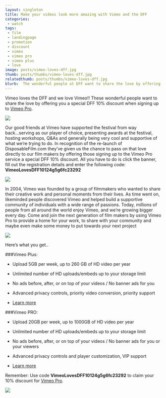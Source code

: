 ```yaml
---
layout: singleton
title: Make your videos look more amazing with Vimeo and the DFF
categories:
 - watch
tags:
 - film
 - landingpage
 - promotion
 - discount
 - vimeo
 - vimeo pro
 - vimeo plus
 - love
image: posts/vimeo-loves-dff.jpg
thumb: posts/thumbs/vimeo-loves-dff.jpg
relatedthumb: posts/thumbs/vimeo-loves-dff.jpg
blurb:  The wonderful people at DFF want to share the love by offering you a special DFF 10% discount when signing up to Vimeo Pro.
---
```


Vimeo loves the DFF and we love Vimeo!! These wonderful people want to share the love by offering you a special DFF 10% discount when signing up to <a href="http://vimeo.com/pro" target="_blank">Vimeo Pro</a>.

<div class="photo">
  <img src="{{ 'posts/10-best-smartphones-for-filmmaking.jpg' | asset_path }}">
</div>

Our good friends at Vimeo have supported the festival from way back...serving as our player of choice, presenting awards at the festival, hosting workshops, Q&As and generally being very cool and supportive of what we’re trying to do. In recognition of the re-launch of DisposableFilm.com they’ve given us the chance to pass on that love directly to our film makers by offering those signing up to the Vimeo Pro service a special DFF 10% discount. All you have to do is click the banner, fill out the registration details and enter the following code: <b>VimeoLovesDFF10124g5g6fc23292</b>

<div class="photo">
  <a href="http://vimeo.com/pro" target="_blank"><img src="{{ 'posts/vimeo-banner.jpg' | asset_path }}"></a>
</div>

In 2004, Vimeo was founded by a group of filmmakers who wanted to share their creative work and personal moments from their lives. As time went on, likeminded people discovered Vimeo and helped build a supportive community of individuals with a wide range of passions. Today, millions of people from all around the world enjoy Vimeo, and we’re growing bigger every day. Come and join the next generation of film makers by using Vimeo Pro to provide a home for your work, to share with your community and maybe even make some money to put towards your next project

<div class="text-center">
  <a href="http://vimeo.com/pro" target="_blank"><img src="{{ 'posts/vimeo-square.png' | asset_path }}"></a>
</div>

Here’s what you get..

###Vimeo Plus:

- Upload 5GB per week, up to 260 GB of HD video per year

- Unlimited number of HD uploads/embeds up to your storage limit

- No ads before, after, or on top of your videos / No banner ads for you

- Advanced privacy controls, priority video conversion, priority support

- <a href="http://vimeo.com/plus" target="_blank">Learn more</a>

###Vimeo PRO:

- Upload 20GB per week, up to 1000GB of HD video per year

- Unlimited number of HD uploads/embeds up to your storage limit

- No ads before, after, or on top of your videos / No banner ads for you or your viewers

- Advanced privacy controls and player customization, VIP support

- <a href="http://vimeo.com/pro" target="_blank">Learn more</a>

<p>
Remember: Use code <b>VimeoLovesDFF10124g5g6fc23292</b> to claim your 10% discount for <a href="http://vimeo.com/pro" target="_blank">Vimeo Pro</a>.
</p>

<div class="text-center">
  <a href="http://vimeo.com/pro" target="_blank"><img src="{{ 'posts/vimeo-banner.jpg' | asset_path }}"></a>
</div>
